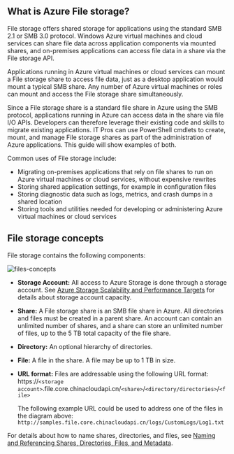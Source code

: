 ## What is Azure File storage?

File storage offers shared storage for applications using the standard SMB 2.1 or SMB 3.0 protocol. Windows Azure virtual machines and cloud services can share file data across application components via mounted shares, and on-premises applications can access file data in a share via the File storage API.

Applications running in Azure virtual machines or cloud services can mount a File storage share to access file data, just as a desktop application would mount a typical SMB share. Any number of Azure virtual machines or roles can mount and access the File storage share simultaneously.

Since a File storage share is a standard file share in Azure using the SMB protocol, applications running in Azure can access data in the share via file I/O APIs. Developers can therefore leverage their existing code and skills to migrate existing applications. IT Pros can use PowerShell cmdlets to create, mount, and manage File storage shares as part of the administration of Azure applications. This guide will show examples of both.

Common uses of File storage include:

- Migrating on-premises applications that rely on file shares to run on Azure virtual machines or cloud services, without expensive rewrites
- Storing shared application settings, for example in configuration files
- Storing diagnostic data such as logs, metrics, and crash dumps in a shared location 
- Storing tools and utilities needed for developing or administering Azure virtual machines or cloud services

## File storage concepts

File storage contains the following components:

![files-concepts][files-concepts]

-   **Storage Account:** All access to Azure Storage is done
    through a storage account. See [Azure Storage Scalability and Performance Targets](http://msdn.microsoft.com/zh-cn/library/azure/dn249410.aspx) for details about storage account capacity.

-   **Share:** A File storage share is an SMB file share in Azure. 
    All directories and files must be created in a parent share. An account can contain an
    unlimited number of shares, and a share can store an unlimited
    number of files, up to the 5 TB total capacity of the file share.

-   **Directory:** An optional hierarchy of directories. 

-	**File:** A file in the share. A file may be up to 1 TB in size.

-   **URL format:** Files are addressable using the following URL
    format:   
    https://`<storage
    account>`.file.core.chinacloudapi.cn/`<share>`/`<directory/directories>`/`<file>`  
    
    The following example URL could be used to address one of the files in the
    diagram above:  
    `http://samples.file.core.chinacloudapi.cn/logs/CustomLogs/Log1.txt`

For details about how to name shares, directories, and files, see [Naming and Referencing Shares, Directories, Files, and Metadata](http://msdn.microsoft.com/zh-cn/library/azure/dn167011.aspx).

[files-concepts]: ./media/storage-file-concepts-include/files-concepts.png